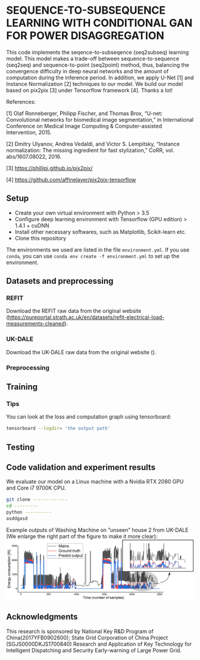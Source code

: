 
# SEQUENCE-TO-SUBSEQUENCE LEARNING WITH CONDITIONAL GAN FOR POWER DISAGGREGATION
This code implements the seqence-to-subseqence (seq2subseq) learning model. This model makes a trade-off between sequence-to-sequence (seq2seq) and sequence-to-point (seq2point) method, thus, balancing the convergence difficulty in deep neural networks and the amount of computation during the inference period. In addition, we apply U-Net [1] and Instance Normalization [2] techniques to our model. We build our model based on pix2pix [3] under Tensorflow framework [4]. Thanks a lot!


References:

[1] Olaf Ronneberger, Philipp Fischer, and Thomas Brox, “U-net: Convolutional networks for biomedical image segmentation,” in International Conference on Medical Image Computing &  Computer-assisted Intervention, 2015.

[2] Dmitry Ulyanov, Andrea Vedaldi, and Victor S. Lempitsky, “Instance normalization: The missing ingredient for fast stylization,” CoRR, vol. abs/1607.08022, 2016.

[3] https://phillipi.github.io/pix2pix/

[4] https://github.com/affinelayer/pix2pix-tensorflow

## Setup
- Create your own virtual environment with Python > 3.5
- Configure deep learning environment with Tensorflow (GPU edition) > 1.4.1 + cuDNN
- Install other necessary softwares, such as Matplotlib, Scikit-learn etc.
- Clone this repository

The environments we used are listed in the file `environment.yml`. If you use `conda`, you can use `conda env create -f environment.yml` to set up the environment.


## Datasets and preprocessing

### REFIT
Download the REFIT raw data from the original website (https://pureportal.strath.ac.uk/en/datasets/refit-electrical-load-measurements-cleaned). 






### UK-DALE
Download the UK-DALE raw data from the original website ().

### Preprocessing


## Training








### Tips
You can look at the loss and computation graph using tensorboard:
```sh
tensorboard --logdir= 'the output path'
```

## Testing





## Code validation and experiment results
We evaluate our model on a Linux machine with a Nvidia RTX 2080 GPU and Core i7 9700K CPU.

```sh
git clone -------------
cd ---------
python ----------
asddgasd
```
Example outputs of Washing Machine on ”unseen” house 2 from UK-DALE (We enlarge the right part of the figure to make it more clear):
![](/image/ukdale_washingmachine.png)


## Acknowledgments
This research is sponsored by National Key R&D Program of China(2017YFB0902600); State Grid Corporation of China Project (SGJS0000DKJS1700840) Research and Application of Key Technology for Intelligent Dispatching and Security Early-warning of Large Power Grid.
